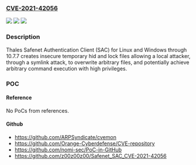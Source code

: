 ### [CVE-2021-42056](https://cve.mitre.org/cgi-bin/cvename.cgi?name=CVE-2021-42056)
![](https://img.shields.io/static/v1?label=Product&message=n%2Fa&color=blue)
![](https://img.shields.io/static/v1?label=Version&message=n%2Fa&color=blue)
![](https://img.shields.io/static/v1?label=Vulnerability&message=n%2Fa&color=brighgreen)

### Description

Thales Safenet Authentication Client (SAC) for Linux and Windows through 10.7.7 creates insecure temporary hid and lock files allowing a local attacker, through a symlink attack, to overwrite arbitrary files, and potentially achieve arbitrary command execution with high privileges.

### POC

#### Reference
No PoCs from references.

#### Github
- https://github.com/ARPSyndicate/cvemon
- https://github.com/Orange-Cyberdefense/CVE-repository
- https://github.com/nomi-sec/PoC-in-GitHub
- https://github.com/z00z00z00/Safenet_SAC_CVE-2021-42056

